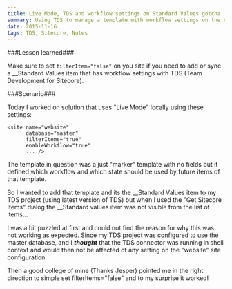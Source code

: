 ```yaml
---
title: Live Mode, TDS and workflow settings on Standard Values gotcha
summary: Using TDS to manage a template with workflow settings on the standard values item is not able to sync
date: 2015-11-16
tags: TDS, Sitecore, Notes
---
```


###Lesson learned###

Make sure to set `filterItem="false"` on you site if you need to add or sync a __Standard Values item that has workflow settings with TDS (Team Development for Sitecore).

###Scenario###

Today I worked on solution that uses "Live Mode" locally using these settings:

	<site name="website"
		  database="master" 
		  filterItems="true" 
		  enableWorkflow="true" 
		  ... />

The template in question was a just "marker" template with no fields but it defined which workflow and which state should be used by future items of that template. 

So I wanted to add that template and its the __Standard Values item to my TDS project (using latest version of TDS) but when I used the "Get Sitecore Items" dialog the __Standard values item was not visible from the list of items...

I was a bit puzzled at first and could not find the reason for why this was not working as expected. Since my TDS project was configured to use the master database, and I ***thought*** that the TDS connector was running in shell context and would then not be affected of any setting on the "website" site configuration.

Then a good college of mine (Thanks Jesper) pointed me in the right direction to simple set filterItems="false" and to my surprise it worked!